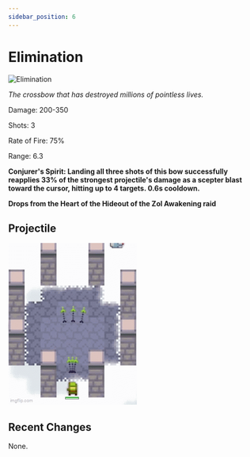 ```yaml
---
sidebar_position: 6
---
```


# Elimination

![Elimination](https://vwiki.valorserver.com/api/item/picture/elimination)

*The crossbow that has destroyed millions of pointless lives.*

Damage: 200-350

Shots: 3

Rate of Fire: 75%

Range: 6.3

**Conjurer's Spirit: Landing all three shots of this bow successfully reapplies 33% of the strongest projectile's damage as a scepter blast toward the cursor, hitting up to 4 targets. 0.6s cooldown.**

**Drops from the Heart of the Hideout of the Zol Awakening raid**

## Projectile

![Elimination Projectile](https://raw.githubusercontent.com/Terracidal/Gifs/refs/heads/main/9g2esy.gif)

## Recent Changes

None.
